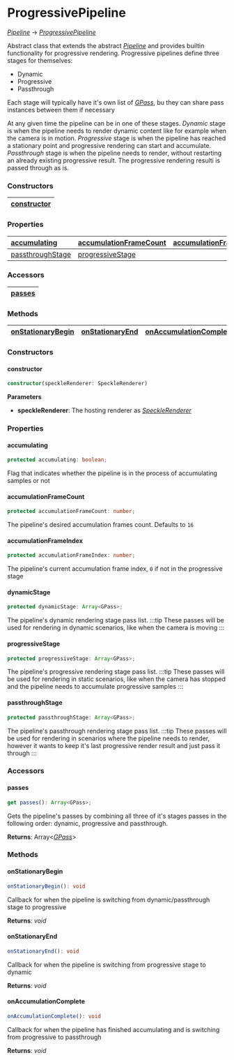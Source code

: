 # ProgressivePipeline 

[_Pipeline_](/viewer/rendering-pipeline-api/pipeline-api.md) -> [_ProgressivePipeline_](/viewer/rendering-pipeline-api/progressive-pipeline-api.md)

Abstract class that extends the abstract [_Pipeline_](/viewer/rendering-pipeline-api/pipeline-api.md) and provides builtin functionality for progressive rendering. Progressive pipelines define three stages for themselves:
- Dynamic
- Progressive
- Passthrough

Each stage will typically have it's own list of [_GPass_](/viewer/rendering-pipeline-api/g-pass-api.md), bu they can share pass instances between them if necessary

At any given time the pipeline can be in one of these stages. *Dynamic* stage is when the pipeline needs to render dynamic content like for example when the camera is in motion. *Progressive* stage is when the pipeline has reached a stationary point and progressive rendering can start and accumulate. *Passthrough* stage is when the pipeline needs to render, without restarting an already existing progressive result. The progressive rendering resulti is passed through as is.


### <h3>Constructors</h3>
 [constructor](/viewer/rendering-pipeline-api/progressive-pipeline-api.md#constructor) |
| :-------------------------------------------------- | 

### <h3>Properties</h3>

| [accumulating](/viewer/rendering-pipeline-api/progressive-pipeline-api.md#accumulating) | [accumulationFrameCount](/viewer/rendering-pipeline-api/progressive-pipeline-api.md#accumulationframecount)   | [accumulationFrameIndex](/viewer/rendering-pipeline-api/progressive-pipeline-api.md#accumulationframeindex) | [dynamicStage](/viewer/rendering-pipeline-api/progressive-pipeline-api.md#dynamicstage)   |
| :--------------------------------------------------------------------------- | :----------------------------------------------------------------- | :--------------------------------------------------------------- | :----------------------------------------------------------------- |      
| [passthroughStage](/viewer/rendering-pipeline-api/progressive-pipeline-api.md#passthroughstage) | [progressiveStage](/viewer/rendering-pipeline-api/progressive-pipeline-api.md#progressivestage) 



### <h3>Accessors</h3>

| [passes](/viewer/rendering-pipeline-api/progressive-pipeline-api.md#passes)
| :------------------------------------------------ | 

### <h3>Methods</h3>

| [onStationaryBegin](/viewer/rendering-pipeline-api/progressive-pipeline-api.md#onstationarybegin)                 | [onStationaryEnd](/viewer/rendering-pipeline-api/progressive-pipeline-api.md#onstationaryrnd)               | [onAccumulationComplete](/viewer/rendering-pipeline-api/progressive-pipeline-api.md#onaccumulationcomplete)               |           |
| :------------------------------------------------------------ | :------------------------------------------------------ | :------------------------------------------------------ | :-------------------------------------------------------- |


### <h3>Constructors</h3>

#### <h4>constructor</h4>

```ts
constructor(speckleRenderer: SpeckleRenderer)
```
**Parameters**

- **speckleRenderer**: The hosting renderer as [_SpeckleRenderer_](/viewer/speckle-renderer-api.md)


### <h3>Properties</h3>


#### <b>accumulating</b>

```ts
protected accumulating: boolean;
```

Flag that indicates whether the pipeline is in the process of accumulating samples or not


#### <b>accumulationFrameCount</b>

```ts
protected accumulationFrameCount: number;
```
The pipeline's desired accumulation frames count. Defaults to `16`

#### <b>accumulationFrameIndex</b>

```ts
protected accumulationFrameIndex: number;
```

The pipeline's current accumulation frame index, `0` if not in the progressive stage


#### <b>dynamicStage</b>

```ts
protected dynamicStage: Array<GPass>;
```

The pipeline's dynamic rendering stage pass list.
:::tip
These passes will be used for rendering in dynamic scenarios, like when the camera is moving
:::


#### <b>progressiveStage</b>

```ts
protected progressiveStage: Array<GPass>;
```

The pipeline's progressive rendering stage pass list.
:::tip
These passes will be used for rendering in static scenarios, like when the camera has stopped and the pipeline needs to accumulate progressive samples
:::

#### <b>passthroughStage</b>

```ts
protected passthroughStage: Array<GPass>;
```

The pipeline's passthrough rendering stage pass list.
:::tip
These passes will be used for rendering in scenarios where the pipeline needs to render, however it wants to keep it's last progressive render result and just pass it through
:::


### <h3>Accessors</h3>

#### <b>passes</b>

```ts
get passes(): Array<GPass>;
```

Gets the pipeline's passes by combining all three of it's stages passes in the following order: dynamic, progressive and passthrough.

**Returns**: Array<[_GPass_](/viewer/rendering-pipeline-api/g-pass-api.md)>



### <h3>Methods</h3>

#### <b>onStationaryBegin</b>

```ts
onStationaryBegin(): void
```
Callback for when the pipeline is switching from dynamic/passthrough stage to progressive


**Returns**: _void_

#### <b>onStationaryEnd</b>

```ts
onStationaryEnd(): void
```
Callback for when the pipeline is switching from progressive stage to dynamic

**Returns**: _void_


#### <b>onAccumulationComplete</b>

```ts
onAccumulationComplete(): void
```

Callback for when the pipeline has finished accumulating and is switching from progressive to passthrough

**Returns**: _void_


